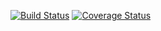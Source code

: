
[![Build Status](https://travis-ci.org/akhikolla/testUBSAN.svg?branch=master)](https://travis-ci.org/akhikolla/testUBSAN) 
[![Coverage Status](https://coveralls.io/repos/github/akhikolla/testUBSAN/badge.svg)](https://coveralls.io/github/akhikolla/testUBSAN)



